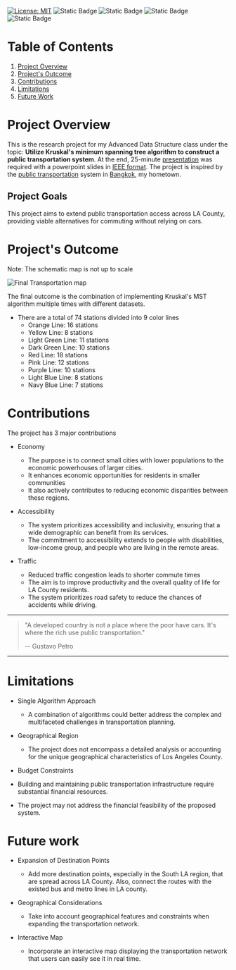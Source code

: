[![License: MIT](https://img.shields.io/badge/License-MIT-yellow.svg)](https://opensource.org/licenses/MIT) ![Static Badge](https://img.shields.io/badge/Java-20.0-orange?link=https%3A%2F%2Fwww.java.com%2Fen%2F)
![Static Badge](https://img.shields.io/badge/Website-Jittapatrick-blue?logo=README&logoColor=%23999999&link=https%3A%2F%2Fbit.ly%2Fjittapatrick) ![Static Badge](https://img.shields.io/badge/Github-patrick2544-black?logo=Github&logoColor=%25230098FF&link=https%3A%2F%2Fgithub.com%2FPatrick2544) ![Static Badge](https://img.shields.io/badge/Paypal-donate-purple?logo=Paypal&logoColor=%25230098FF&link=https%3A%2F%2Fpaypal.me%2Fsjpmiles%3Fcountry.x%3DTH%26locale.x%3Dth_TH)

# Table of Contents
1. [Project Overview](#Project-Overview)
2. [Project's Outcome](#Project's-Outcome)
3. [Contributions](#Contributions)
4. [Limitations](#Limitations)
5. [Future Work](#Future-work)

# Project Overview
This is the research project for my Advanced Data Structure class under the topic: **Utilize Kruskal's minimum spanning tree algorithm to construct a public transportation system**. At the end, 25-minute [presentation](https://github.com/Patrick2544/Kruskal-algorithm-on-public-transportation/blob/main/PDF%20Slides.pdf) was required with a powerpoint slides in [IEEE format](https://www.ieee.org/about/index.html). The project is inspired by the [public transportation](https://cdn-cms.pgimgs.com/static/2019/07/mrta_bangkok-metro-system-map.png) system in [Bangkok](https://en.wikipedia.org/wiki/Bangkok), my hometown.

## Project Goals
This project aims to extend public transportation access across LA County, providing viable alternatives for commuting without relying on cars.

# Project's Outcome
Note: The schematic map is not up to scale

![Final Transportation map](https://github.com/Patrick2544/Kruskal-algorithm-on-public-transportation/assets/52234759/5c33761c-ea7c-498d-b031-0ac834243d2e)

The final outcome is the combination of implementing Kruskal's MST algorithm multiple times with different datasets.

* There are a total of 74 stations divided into 9 color lines
  * Orange Line: 16 stations
  * Yellow Line: 8 stations
  * Light Green Line: 11 stations
  * Dark Green Line: 10 stations
  * Red Line: 18 stations
  * Pink Line: 12 stations
  * Purple Line: 10 stations
  * Light Blue Line: 8 stations
  * Navy Blue Line: 7 stations

# Contributions
The project has 3 major contributions
* Economy
  * The purpose is to connect small cities with lower populations to the economic powerhouses of larger cities.
  * It enhances economic opportunities for residents in smaller communities
  * It also actively contributes to reducing economic disparities between these regions.

* Accessibility
  * The system prioritizes accessibility and inclusivity, ensuring that a wide demographic can benefit from its services. 
  * The commitment to accessibility extends to people with disabilities, low-income group, and people who are living in the remote areas.

* Traffic
  * Reduced traffic congestion leads to shorter commute times
  * The aim is to improve productivity and the overall quality of life for LA County residents.
  * The system prioritizes road safety to reduce the chances of accidents while driving.
    
---
> "A developed country is not a place where the poor have cars. It's where the rich use public transportation."
>
> -- Gustavo Petro
---

# Limitations

* Single Algorithm Approach
  * A combination of algorithms could better address the complex and multifaceted challenges in transportation planning.

* Geographical Region
  * The project does not encompass a detailed analysis or accounting for the unique geographical characteristics of Los Angeles County.

* Budget Constraints
 * Building and maintaining public transportation infrastructure require substantial financial resources. 
 * The project may not address the financial feasibility of the proposed system.

# Future work

* Expansion of Destination Points
  * Add more destination points, especially in the South LA region, that are spread across LA County. Also, connect the routes with the existed bus and metro lines in LA county.

* Geographical Considerations
  * Take into account geographical features and constraints when expanding the transportation network.

* Interactive Map
  * Incorporate an interactive map displaying the transportation network that users can easily see it in real time. 
